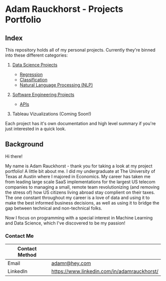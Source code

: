 # Adam Rauckhorst - Projects Portfolio

## Index

This repository holds all of my personal projects. Currently they're binned into these different categories:

1. [Data Science Projects]()
    - [Regression]()
    - [Classification]()
    - [Natural Language Processing (NLP)]()
   
2. [Software Engineering Projects]()
    - [APIs]()
    
3. Tableau Vizualizations (Coming Soon!)

Each project has it's own documentation and high level summary if you're just interested in a quick look.

## Background

Hi there!

My name is Adam Rauckhorst - thank you for taking a look at my project portfolio! A little bit about me. I did my undergraduate at The University of Texas at Austin where I majored in Economics. My career has taken me from leading large scale SaaS implementations for the largest US telecom companies to managing a small, remote team revolutionizing (and removing the stress of) how US citizens living abroad stay complient on their taxes. The one constant throughout my career is a love of data and using it to make the best informed business decisions, as well as using it to bridge the gap between technical and non-technical folks.

Now I focus on programming with a special interest in Machine Learning and Data Science, which I've discovered to be my passion!

### Contact Me

| Contact Method |  |
| --- | --- |
| Email | adamr@hey.com |
| LinkedIn | https://www.linkedin.com/in/adamrauckhorst/ |
